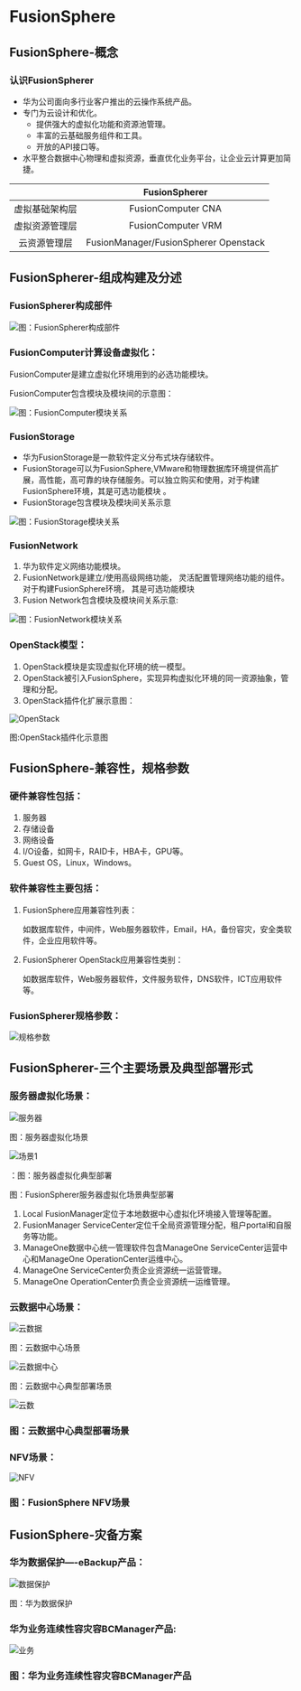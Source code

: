 # FusionSphere

## FusionSphere-概念

###  认识FusionSpherer

* 华为公司面向多行业客户推出的云操作系统产品。 
* 专门为云设计和优化。 
  * 提供强大的虚拟化功能和资源池管理。 
  * 丰富的云基础服务组件和工具。 
  * 开放的API接口等。 
* 水平整合数据中心物理和虚拟资源，垂直优化业务平台，让企业云计算更加简捷。

|   | FusionSpherer |
| :---: | :---: |
| 虚拟基础架构层 | FusionComputer CNA |
| 虚拟资源管理层 | FusionComputer VRM |
| 云资源管理层 | FusionManager/FusionSpherer Openstack |

## FusionSpherer-组成构建及分述 

### FusionSpherer构成部件

![&#x56FE;&#xFF1A;FusionSpherer&#x6784;&#x6210;&#x90E8;&#x4EF6;](../../../../.gitbook/assets/image%20%286%29.png)

### FusionComputer计算设备虚拟化：

FusionComputer是建立虚拟化环境用到的必选功能模块。

FusionComputer包含模块及模块间的示意图：

![&#x56FE;&#xFF1A;FusionComputer&#x6A21;&#x5757;&#x5173;&#x7CFB;](../../../../.gitbook/assets/image%20%2811%29.png)

### FusionStorage

* 华为FusionStorage是一款软件定义分布式块存储软件。 
* FusionStorage可以为FusionSphere,VMware和物理数据库环境提供高扩展，高性能，高可靠的块存储服务。可以独立购买和使用，对于构建FusionSphere环境，其是可选功能模块 。 
* FusionStorage包含模块及模块间关系示意 

![&#x56FE;&#xFF1A;FusionStorage&#x6A21;&#x5757;&#x5173;&#x7CFB;](../../../../.gitbook/assets/image%20%2816%29.png)

### FusionNetwork

1. 华为软件定义网络功能模块。
2. FusionNetwork是建立/使用高级网络功能， 灵活配置管理网络功能的组件。对于构建FusionSphere环境， 其是可选功能模块
3. Fusion Network包含模块及模块间关系示意:

![&#x56FE;&#xFF1A;FusionNetwork&#x6A21;&#x5757;&#x5173;&#x7CFB;](../../../../.gitbook/assets/image%20%282%29.png)

### OpenStack模型： <a id="OpenStack&#x6A21;&#x578B;&#xFF1A;"></a>

1. OpenStack模块是实现虚拟化环境的统一模型。
2. OpenStack被引入FusionSphere，实现异构虚拟化环境的同一资源抽象，管理和分配。
3. OpenStack插件化扩展示意图：

![OpenStack](https://cshihong.github.io/2018/03/04/FusionSphere%E6%95%B4%E4%BD%93%E4%BB%8B%E7%BB%8D/OpenStack.png)

图:OpenStack插件化示意图

## FusionSphere-兼容性，规格参数 <a id="FusionSphere-&#x517C;&#x5BB9;&#x6027;&#xFF0C;&#x89C4;&#x683C;&#x53C2;&#x6570;"></a>

### 硬件兼容性包括： <a id="&#x786C;&#x4EF6;&#x517C;&#x5BB9;&#x6027;&#x5305;&#x62EC;&#xFF1A;"></a>

1. 服务器
2. 存储设备
3. 网络设备
4. I/O设备，如网卡，RAID卡，HBA卡，GPU等。
5. Guest OS，Linux，Windows。

### 软件兼容性主要包括： <a id="&#x8F6F;&#x4EF6;&#x517C;&#x5BB9;&#x6027;&#x4E3B;&#x8981;&#x5305;&#x62EC;&#xFF1A;"></a>

1. FusionSphere应用兼容性列表：

   如数据库软件，中间件，Web服务器软件，Email，HA，备份容灾，安全类软件，企业应用软件等。

2. FusionSpherer OpenStack应用兼容性类别：

   如数据库软件，Web服务器软件，文件服务软件，DNS软件，ICT应用软件等。

### FusionSpherer规格参数： <a id="FusionSpherer&#x89C4;&#x683C;&#x53C2;&#x6570;&#xFF1A;"></a>

![&#x89C4;&#x683C;&#x53C2;&#x6570;](https://cshihong.github.io/2018/03/04/FusionSphere%E6%95%B4%E4%BD%93%E4%BB%8B%E7%BB%8D/%E8%A7%84%E6%A0%BC%E5%8F%82%E6%95%B0.png)

## FusionSpherer-三个主要场景及典型部署形式 <a id="FusionSpherer-&#x4E09;&#x4E2A;&#x4E3B;&#x8981;&#x573A;&#x666F;&#x53CA;&#x5178;&#x578B;&#x90E8;&#x7F72;&#x5F62;&#x5F0F;"></a>

### 服务器虚拟化场景： <a id="&#x670D;&#x52A1;&#x5668;&#x865A;&#x62DF;&#x5316;&#x573A;&#x666F;&#xFF1A;"></a>

![&#x670D;&#x52A1;&#x5668;](https://cshihong.github.io/2018/03/04/FusionSphere%E6%95%B4%E4%BD%93%E4%BB%8B%E7%BB%8D/%E6%9C%8D%E5%8A%A1%E5%99%A8.png)

图：服务器虚拟化场景

![&#x573A;&#x666F;1](https://cshihong.github.io/2018/03/04/FusionSphere%E6%95%B4%E4%BD%93%E4%BB%8B%E7%BB%8D/%E5%9C%BA%E6%99%AF1.png)

：图：服务器虚拟化典型部署

图：FusionSpherer服务器虚拟化场景典型部署

1. Local FusionManager定位于本地数据中心虚拟化环境接入管理等配置。
2. FusionManager ServiceCenter定位千全局资源管理分配，租户portal和自服务等功能。
3. ManageOne数据中心统一管理软件包含ManageOne ServiceCenter运营中心和ManageOne OperationCenter运维中心。
4. ManageOne ServiceCenter负责企业资源统一运营管理。
5. ManageOne OperationCenter负责企业资源统一运维管理。

### 云数据中心场景： <a id="&#x4E91;&#x6570;&#x636E;&#x4E2D;&#x5FC3;&#x573A;&#x666F;&#xFF1A;"></a>

![&#x4E91;&#x6570;&#x636E;](https://cshihong.github.io/2018/03/04/FusionSphere%E6%95%B4%E4%BD%93%E4%BB%8B%E7%BB%8D/%E4%BA%91%E6%95%B0%E6%8D%AE.png)

图：云数据中心场景

![&#x4E91;&#x6570;&#x636E;&#x4E2D;&#x5FC3;](https://cshihong.github.io/2018/03/04/FusionSphere%E6%95%B4%E4%BD%93%E4%BB%8B%E7%BB%8D/%E4%BA%91%E6%95%B0%E6%8D%AE%E4%B8%AD%E5%BF%83.png)

图：云数据中心典型部署场景

![&#x4E91;&#x6570;](https://cshihong.github.io/2018/03/04/FusionSphere%E6%95%B4%E4%BD%93%E4%BB%8B%E7%BB%8D/%E4%BA%91%E6%95%B0.png)

### 图：云数据中心典型部署场景 <a id="&#x56FE;&#xFF1A;&#x4E91;&#x6570;&#x636E;&#x4E2D;&#x5FC3;&#x5178;&#x578B;&#x90E8;&#x7F72;&#x573A;&#x666F;"></a>

### NFV场景： <a id="NFV&#x573A;&#x666F;&#xFF1A;"></a>

![NFV](https://cshihong.github.io/2018/03/04/FusionSphere%E6%95%B4%E4%BD%93%E4%BB%8B%E7%BB%8D/NFV.png)

### 图：FusionSphere NFV场景 <a id="&#x56FE;&#xFF1A;FusionSphere-NFV&#x573A;&#x666F;"></a>

## FusionSphere-灾备方案 <a id="FusionSphere-&#x707E;&#x5907;&#x65B9;&#x6848;"></a>

### 华为数据保护—-eBackup产品： <a id="&#x534E;&#x4E3A;&#x6570;&#x636E;&#x4FDD;&#x62A4;&#x2014;-eBackup&#x4EA7;&#x54C1;&#xFF1A;"></a>

![&#x6570;&#x636E;&#x4FDD;&#x62A4;](https://cshihong.github.io/2018/03/04/FusionSphere%E6%95%B4%E4%BD%93%E4%BB%8B%E7%BB%8D/%E6%95%B0%E6%8D%AE%E4%BF%9D%E6%8A%A4.png)

图：华为数据保护

### 华为业务连续性容灾容BCManager产品: <a id="&#x534E;&#x4E3A;&#x4E1A;&#x52A1;&#x8FDE;&#x7EED;&#x6027;&#x5BB9;&#x707E;&#x5BB9;BCManager&#x4EA7;&#x54C1;"></a>

![&#x4E1A;&#x52A1;](https://cshihong.github.io/2018/03/04/FusionSphere%E6%95%B4%E4%BD%93%E4%BB%8B%E7%BB%8D/%E4%B8%9A%E5%8A%A1.png)

### 图：华为业务连续性容灾容BCManager产品  <a id="&#x56FE;&#xFF1A;&#x534E;&#x4E3A;&#x4E1A;&#x52A1;&#x8FDE;&#x7EED;&#x6027;&#x5BB9;&#x707E;&#x5BB9;BCManager&#x4EA7;&#x54C1;"></a>



